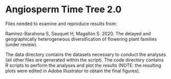 # Angiosperm Time Tree 2.0

Files needed to examine and reproduce results from:

Ramírez-Barahona S, Sauquet H, Magallón S. 2020. The delayed and geographically heterogeneous diversification of flowering plant families (under review).

The data directory contains the datasets necessary to conduct the analyses (all other files are generated within the script). 
The code directory contains R scripts to perform the analyses and plot the results (NOTE: the resulting plots were edited in Adobe Illustrator to obtain the final figures).
